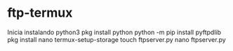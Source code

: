 # ftp-termux
Inicia instalando python3 
pkg install python
python -m pip install pyftpdlib
pkg install nano
termux-setup-storage
touch ftpserver.py
nano ftpserver.py
